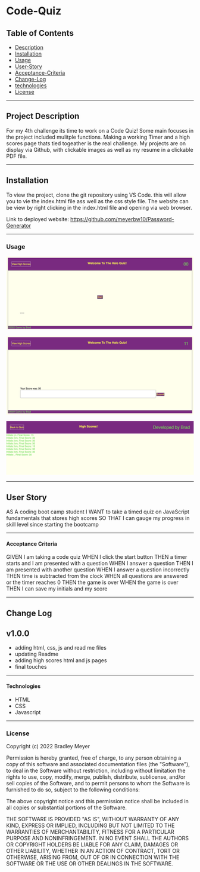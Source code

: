 # Code-Quiz


## Table of Contents 

- [Description](#description)
- [Installation](#installation)
- [Usage](#usage)
- [User-Story](#user-story)
- [Acceptance-Criteria](#acceptance-criteria)
- [Change-Log](#change-log)
- [technologies](#technologies)
- [License](#license)

---

## Project Description 

For my 4th challenge its time to work on a Code Quiz! Some main focuses in the project included mulitple functions. Making a working Timer and a high scores page thats tied togeather is the real challenge. My projects are on display via Github, with clickable images as well as my resume in a clickable PDF file. 

---

## Installation

To view the project, clone the git repository using VS Code. this will allow you to vie the index.html file ass well as the css style file. The website can be view by right clicking in the index.html file and opening via web browser.

Link to deployed website: https://github.com/meyerbw10/Password-Generator

---

### Usage



![](./assets/images/pic1.png)

![](./assets/images/pic2.png)

![](./assets/images/pic3.png)

---

## User Story

AS A coding boot camp student
I WANT to take a timed quiz on JavaScript fundamentals that stores high scores
SO THAT I can gauge my progress in skill level since starting the bootcamp

---

#### Acceptance Criteria

GIVEN I am taking a code quiz
WHEN I click the start button
THEN a timer starts and I am presented with a question
WHEN I answer a question
THEN I am presented with another question
WHEN I answer a question incorrectly
THEN time is subtracted from the clock
WHEN all questions are answered or the timer reaches 0
THEN the game is over
WHEN the game is over
THEN I can save my initials and my score

---


## Change Log
## v1.0.0

- adding html, css, js and read me files
- updating Readme
- adding high scores html and js pages
- final touches

---

#### Technologies

- HTML
- CSS
- Javascript

---

### License

Copyright (c) 2022 Bradley Meyer

Permission is hereby granted, free of charge, to any person obtaining a copy of this software and associated documentation files (the "Software"), to deal in the Software without restriction, including without limitation the rights to use, copy, modify, merge, publish, distribute, sublicense, and/or sell copies of the Software, and to permit persons to whom the Software is furnished to do so, subject to the following conditions:

The above copyright notice and this permission notice shall be included in all copies or substantial portions of the Software.

THE SOFTWARE IS PROVIDED "AS IS", WITHOUT WARRANTY OF ANY KIND, EXPRESS OR IMPLIED, INCLUDING BUT NOT LIMITED TO THE WARRANTIES OF MERCHANTABILITY, FITNESS FOR A PARTICULAR PURPOSE AND NONINFRINGEMENT. IN NO EVENT SHALL THE AUTHORS OR COPYRIGHT HOLDERS BE LIABLE FOR ANY CLAIM, DAMAGES OR OTHER LIABILITY, WHETHER IN AN ACTION OF CONTRACT, TORT OR OTHERWISE, ARISING FROM, OUT OF OR IN CONNECTION WITH THE SOFTWARE OR THE USE OR OTHER DEALINGS IN THE SOFTWARE.
